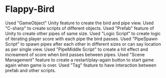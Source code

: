 # Flappy-Bird

Used "GameObject" Unity feature to create the bird and pipe view.
Used "C-sharp" to create scripts of different objects.
Used "Prefab" feature of Unity to create other pipes of same size.
Used "Logic Script" to create logic of iterating player score with each pipe the bird passes.
Used "PipeSpawn Script" to spawn pipes after each other in different sizes or can say location as per single view.
Used "PipeMiddle Script" to create a hit effect and increament of score when bird passes between pipes.
Used "Scene Management" feature to create a restart/play-again button to start game again when game is over.
Used "Tag" feature to have interaction between prefab and other scripts.